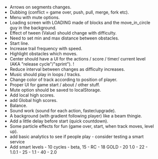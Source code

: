 * Arrows on segments changes.
* Dubbing (conflict = game over, push, pull, merge, fork etc).
* Menu with mute options.
* Loading screen with LOADING made of blocks and the move_in_circle guy in the background.
* Effect of tween (Value) should change with difficulty.
* Need to set min and max distance between obstacles.
* Start line.
* Increase trail frequency with speed.
* Highlight obstacles which moves.
* Center should have a UI for the actions / score / timer/ current level (AKA "release cycle"/"sprint"). !
* Reduce interval between changes as difficulty increases.
* Music should play in loops / tracks.
* Change color of track according to position of player.
* Proper UI for game start / about / other stuff.
* Mute option should be saved to localStorage.
* Add local high scores.
* add Global high scores.
* Balance.
* Sound work (sound for each action, faster/upgrade).
* A background (with gradient following player) like a beam thingie.
* Add a little delay before start (quick countdown).
* Some particle effects for fun (game over, start, when track moves, level up).
* add basic analytics to see if people play - consider testing a smart service
* Add smart levels - 10 cycles - beta, 15 - RC - 18 GOLD - 20 1.0 - 22 - 1.0.1 - 25 - 1.1 - 40 - 2.0
